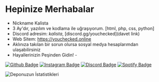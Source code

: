 # Hepinize Merhabalar
- Nickname Kalista
- 3 Ay'dır, yazılım ve kodlama ile uğraşıyorum. [html, php, css, python]
- Discord adresim: _kalista_, [discord.gg/youchecked](davet link)
- Web Sitem: https://youchecked.online
- Aklınıza takılan bir sorun olursa sosyal medya hesaplarımdan ulaşabilirsiniz
- Hayallerinizin Peşinden Gidin! -

[![Github Badge](https://img.shields.io/badge/-Github-000?style=quare&labelColor=000&logo=Github&logoColor=white&link=link)](link)
[![Instagram Badge](https://img.shields.io/badge/-Instagram-C13584?style=flat-quare&labelColor=C13584&logo=instagram&logoColor=white&link=link)](link)
[![Discord Badge](https://img.shields.io/badge/-Discord-5865F2?style=flat-quare&labelColor=5865F2&logo=discord&logoColor=white&link=link)](link)
[![Spotify Badge](https://img.shields.io/badge/-Spotify-1ED760?style=flat-quare&labelColor=1ED760&logo=spotify&logoColor=white&link=31hrtgioutxgs7evimkbh6ujl4t4)](link)

![Deponuzun İstatistikleri](https://github-readme-stats.vercel.app/api?username=KralxOmer&show_icons=true)
